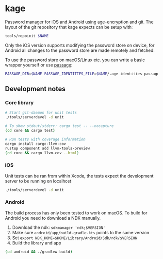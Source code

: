 # kage
Password manager for iOS and Android using age-encryption and git.
The layout of the git repository that kage expects can be setup with:
```bash
tools/repoinit $NAME
```

Only the iOS version supports modifying the password store on device, for
Android all changes to the password store are made remotely and fetched.

To use the password store on macOS/Linux etc. you can write a basic
wrapper yourself or use [passage](https://github.com/FiloSottile/passage):

```bash
PASSAGE_DIR=$NAME PASSAGE_IDENTITIES_FILE=$NAME/.age-identities passage
```

## Development notes

### Core library
```bash
# Start git-daemon for unit tests
./tools/serverdevel -d unit

# To show stdout/stderr: cargo test -- --nocapture
(cd core && cargo test)

# Run tests with coverage information
cargo install cargo-llvm-cov
rustup component add llvm-tools-preview
(cd core && cargo llvm-cov --html)
```

### iOS
Unit tests can be ran from within Xcode, the tests expect the development
server to be running on localhost
```bash
./tools/serverdevel -d unit
```

### Android
The build process has only been tested to work on macOS.
To build for Android you need to download a NDK manually.

1. Download the ndk: `sdkmanager 'ndk;$VERSION'`
2. Make sure `android/app/build.gradle.kts` points to the same version
3. Set `export NDK_HOME=$HOME/Library/Android/Sdk/ndk/$VERSION`
4. Build the library and app

```bash
(cd android && ./gradlew build)
```
